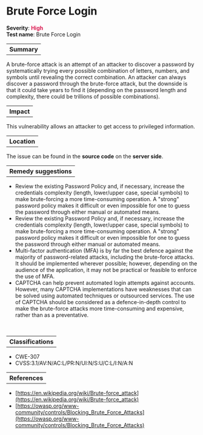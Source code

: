 # Brute Force Login

<b>Severity</b>: <b><font color="#DB1E54">High</font></b><br>
<b>Test name</b>: Brute Force Login

<table id="simple-table">
    <tr>
        <th><strong>Summary</strong></th>
    </tr>
</table>

A brute-force attack is an attempt of an attacker to discover a password by systematically trying every possible combination of letters, numbers, and symbols until revealing the correct combination. An attacker can always discover a password through the brute-force attack, but the downside is that it could take years to find it (depending on the password length and complexity, there could be trillions of possible combinations).

<table id="simple-table">
    <tr>
        <th><strong>Impact</strong></th>
    </tr>
</table>

This vulnerability allows an attacker to get access to privileged information.

<table id="simple-table">
    <tr>
        <th><strong>Location</strong></th>
    </tr>
</table>

The issue can be found in the **source code** on the **server side**.

<table id="simple-table">
    <tr>
        <th><strong>Remedy suggestions</strong></th>
    </tr>
</table>

* Review the existing Password Policy and, if necessary, increase the credentials complexity (length, lower/upper case, special symbols) to make brute-forcing a more time-consuming operation. A "strong" password policy makes it difficult or even impossible for one to guess the password through either manual or automated means.
* Review the existing Password Policy and, if necessary, increase the credentials complexity (length, lower/upper case, special symbols) to make brute-forcing a more time-consuming operation. A "strong" password policy makes it difficult or even impossible for one to guess the password through either manual or automated means.
* Multi-factor authentication (MFA) is by far the best defence against the majority of password-related attacks, including  the brute-force attacks. It should be implemented wherever possible; however, depending on the audience of the application, it may not be practical or feasible to enforce the use of MFA. 
* CAPTCHA can help prevent automated login attempts against accounts. However, many CAPTCHA implementations have weaknesses that can be solved using automated techniques or outsourced services. The use of CAPTCHA should be considered as a defence-in-depth control to make the brute-force attacks more time-consuming and expensive, rather than as a preventative.


<br>

<table id="simple-table">
    <tr>
        <th><strong>Classifications</strong></th>
    </tr>
</table>

* CWE-307
* CVSS:3.1/AV:N/AC:L/PR:N/UI:N/S:U/C:L/I:N/A:N 


<table id="simple-table">
    <tr>
        <th><strong>References</strong></th>
    </tr>
</table>

* [https://en.wikipedia.org/wiki/Brute-force_attack](https://en.wikipedia.org/wiki/Brute-force_attack)
* [https://owasp.org/www-community/controls/Blocking_Brute_Force_Attacks](https://owasp.org/www-community/controls/Blocking_Brute_Force_Attacks)
